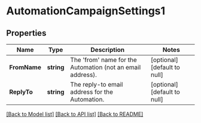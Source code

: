 # AutomationCampaignSettings1

## Properties
Name | Type | Description | Notes
------------ | ------------- | ------------- | -------------
**FromName** | **string** | The &#39;from&#39; name for the Automation (not an email address). | [optional] [default to null]
**ReplyTo** | **string** | The reply-to email address for the Automation. | [optional] [default to null]

[[Back to Model list]](../README.md#documentation-for-models) [[Back to API list]](../README.md#documentation-for-api-endpoints) [[Back to README]](../README.md)


